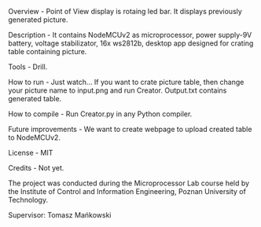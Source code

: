 Overview - Point of View display is rotaing led bar. It displays previously generated picture.

Description - It contains NodeMCUv2 as microprocessor, power supply-9V battery, voltage stabilizator, 16x ws2812b, desktop app designed for crating table containing picture.

Tools - Drill.

How to run - Just watch... If you want to crate picture table, then change your picture name to input.png and run Creator. Output.txt contains generated table.

How to compile - Run Creator.py in any Python compiler.

Future improvements - We want to create webpage to upload created table to NodeMCUv2.

License - MIT

Credits - Not yet.

The project was conducted during the Microprocessor Lab course held by the Institute of Control and Information Engineering, Poznan University of Technology.

Supervisor: Tomasz Mańkowski
